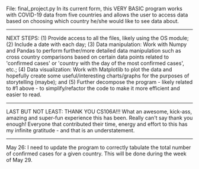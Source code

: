 File: final_project.py
In its current form, this VERY BASIC program works with COVID-19 data from five countries and allows the user
to access data based on choosing which country he/she would like to see data about.
***
NEXT STEPS: (1) Provide access to all the files, likely using the OS module; (2) Include a date with each day;
(3) Data manipulation: Work with Numpy and Pandas to perform further/more detailed data manipulation such as
cross country comparisons based on certain data points related to 'confirmed cases' or 'country with the day
of the most confirmed cases', etc.; (4) Data visualization: Work with Matplotlib to plot the data and
hopefully create some useful/interesting charts/graphs for the purposes of storytelling (maybe); and
(5) Further decompose the program - likely related to #1 above - to simplify/refactor the code to make it more
efficient and easier to read.
***
LAST BUT NOT LEAST: THANK YOU CS106A!!! What an awesome, kick-ass, amazing and super-fun experience this has been.
Really can't say thank you enough! Everyone that contributed their time, energy and effort to this has my infinite
gratitude - and that is an understatement.
***
<UPDATE>
May 26: I need to update the program to correctly tabulate the total number of confirmed cases for a given country.
This will be done during the week of May 29.